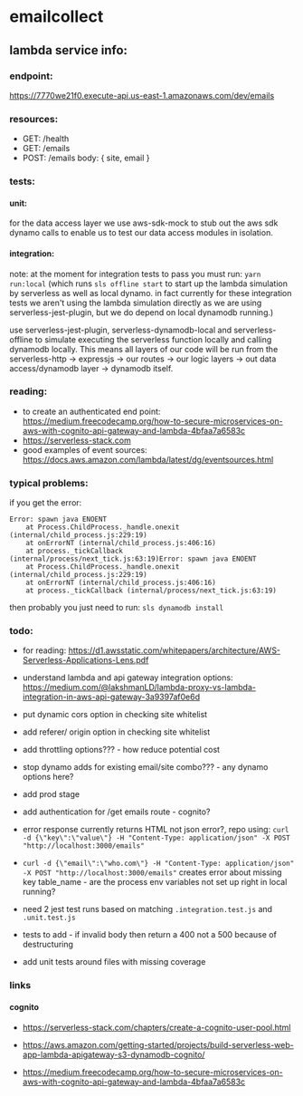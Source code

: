 # emailcollect

## lambda service info:

### endpoint:

https://7770we21f0.execute-api.us-east-1.amazonaws.com/dev/emails

### resources:

 * GET: /health
 * GET: /emails
 * POST: /emails body: { site, email }

### tests:

#### unit:

for the data access layer we use aws-sdk-mock to stub out the aws sdk dynamo calls to enable us to test our data access modules in isolation.

#### integration:

note: at the moment for integration tests to pass you must run: `yarn run:local` (which runs `sls offline start` to start up the lambda simulation by serverless as well as local dynamo. in fact currently for these integration tests we aren't using the lambda simulation directly as we are using serverless-jest-plugin, but we do depend on local dynamodb running.)

use serverless-jest-plugin, serverless-dynamodb-local and serverless-offline to simulate executing the serverless function locally and calling dynamodb locally. This means all layers of our code will be run from the serverless-http -> expressjs -> our routes -> our logic layers -> out data access/dynamodb layer -> dynamodb itself.

### reading:

 * to create an authenticated end point: https://medium.freecodecamp.org/how-to-secure-microservices-on-aws-with-cognito-api-gateway-and-lambda-4bfaa7a6583c
 * https://serverless-stack.com
 * good examples of event sources: https://docs.aws.amazon.com/lambda/latest/dg/eventsources.html

### typical problems:

if you get the error:
  
```
Error: spawn java ENOENT
    at Process.ChildProcess._handle.onexit (internal/child_process.js:229:19)
    at onErrorNT (internal/child_process.js:406:16)
    at process._tickCallback (internal/process/next_tick.js:63:19)Error: spawn java ENOENT
    at Process.ChildProcess._handle.onexit (internal/child_process.js:229:19)
    at onErrorNT (internal/child_process.js:406:16)
    at process._tickCallback (internal/process/next_tick.js:63:19)
```

then probably you just need to run: `sls dynamodb install`

### todo:

 * for reading: https://d1.awsstatic.com/whitepapers/architecture/AWS-Serverless-Applications-Lens.pdf
 * understand lambda and api gateway integration options: https://medium.com/@lakshmanLD/lambda-proxy-vs-lambda-integration-in-aws-api-gateway-3a9397af0e6d
 * put dynamic cors option in checking site whitelist
 * add referer/ origin option in checking site whitelist
 * add throttling options??? - how reduce potential cost
 * stop dynamo adds for existing email/site combo??? - any dynamo options here?
 * add prod stage
 * add authentication for /get emails route - cognito?
 * error response currently returns HTML not json error?, repo using: `curl -d {\"key\":\"value\"} -H "Content-Type: application/json" -X POST "http://localhost:3000/emails"`
 * `curl -d {\"email\":\"who.com\"} -H "Content-Type: application/json" -X POST "http://localhost:3000/emails"` creates error about missing key table_name - are the process env variables not set up right in local running?
 * need 2 jest test runs based on matching `.integration.test.js` and `.unit.test.js`

 * tests to add - if invalid body then return a 400 not a 500 because of destructuring
 * add unit tests around files with missing coverage

### links

#### cognito

 * https://serverless-stack.com/chapters/create-a-cognito-user-pool.html

 * https://aws.amazon.com/getting-started/projects/build-serverless-web-app-lambda-apigateway-s3-dynamodb-cognito/
 * https://medium.freecodecamp.org/how-to-secure-microservices-on-aws-with-cognito-api-gateway-and-lambda-4bfaa7a6583c
